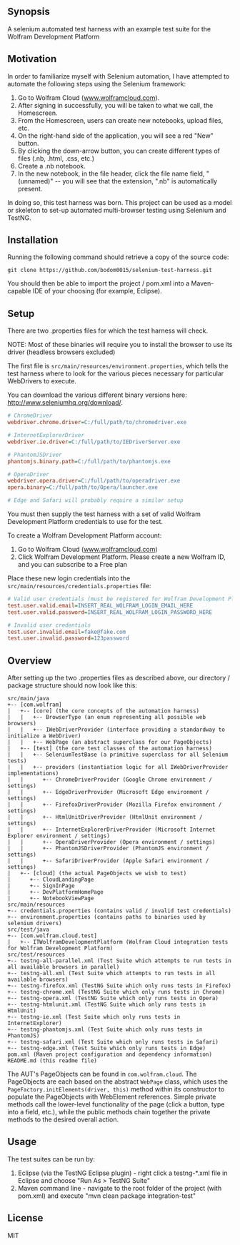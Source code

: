 ## Synopsis

A selenium automated test harness with an example test suite for the Wolfram Development Platform

## Motivation
In order to familiarize myself with Selenium automation, I have attempted to automate the following steps using the Selenium framework:

1. Go to Wolfram Cloud (www.wolframcloud.com).
2. After signing in successfully, you will be taken to what we call, the Homescreen.
3. From the Homescreen, users can create new notebooks, upload files, etc.</li>
4. On the right-hand side of the application, you will see a red "New" button.</li>
5. By clicking the down-arrow button, you can create different types of files (.nb, .html, .css, etc.)
6. Create a .nb notebook.
7. In the new notebook, in the file header, click the file name field, "(unnamed)" -- you will see that the extension, ".nb" is automatically present.

In doing so, this test harness was born. This project can be used as a model or skeleton to set-up automated multi-browser testing using Selenium and TestNG.

## Installation

Running the following command should retrieve a copy of the source code:
```git
git clone https://github.com/bodom0015/selenium-test-harness.git
```

You should then be able to import the project / pom.xml into a Maven-capable IDE of your choosing (for example, Eclipse).

## Setup
There are two .properties files for which the test harness will check.

NOTE: Most of these binaries will require you to install the browser to use its driver (headless browsers excluded)

The first file is `src/main/resources/environment.properties`, which tells the test harness where to look for 
the various pieces necessary for particular WebDrivers to execute.

You can download the various different binary versions here: http://www.seleniumhq.org/download/.

```ini
# ChromeDriver
webdriver.chrome.driver=C:/full/path/to/chromedriver.exe

# InternetExplorerDriver
webdriver.ie.driver=C:/full/path/to/IEDriverServer.exe

# PhantomJSDriver
phantomjs.binary.path=C:/full/path/to/phantomjs.exe

# OperaDriver
webdriver.opera.driver=C:/full/path/to/operadriver.exe
opera.binary=C:/full/path/to/Opera/launcher.exe

# Edge and Safari will probably require a similar setup
```

You must then supply the test harness with a set of valid Wolfram Development Platform credentials to use for the test.

To create a Wolfram Development Platform account:

1. Go to Wolfram Cloud (www.wolframcloud.com)
2. Click Wolfram Development Platform. Please create a new Wolfram ID, and you can subscribe to a Free plan

Place these new login credentials into the `src/main/resources/credentials.properties` file:
```ini
# Valid user credentials (must be registered for Wolfram Development Platform)
test.user.valid.email=INSERT_REAL_WOLFRAM_LOGIN_EMAIL_HERE
test.user.valid.password=INSERT_REAL_WOLFRAM_LOGIN_PASSWORD_HERE

# Invalid user credentials
test.user.invalid.email=fake@fake.com
test.user.invalid.password=123password
```

## Overview
After setting up the two .properties files as described above, our directory / package structure should now look like this:

```
src/main/java
+-- [com.wolfram]
|   +-- [core] (the core concepts of the automation harness)
|   |   +-- BrowserType (an enum representing all possible web browsers)
|   |   +-- IWebDriverProvider (interface providing a standardway to initialize a WebDriver)
|   |   +-- WebPage (an abstract superclass for our PageObjects)
|   +-- [test] (the core test classes of the automation harness)
|   |   +-- SeleniumTestBase (a primitive superclass for all Selenium tests)
|   |   +-- providers (instantiation logic for all IWebDriverProvider implementations)
|   |      +-- ChromeDriverProvider (Google Chrome environment / settings)
|   |      +-- EdgeDriverProvider (Microsoft Edge environment / settings)
|   |      +-- FirefoxDriverProvider (Mozilla Firefox environment / settings)
|   |      +-- HtmlUnitDriverProvider (HtmlUnit environment / settings)
|   |      +-- InternetExplorerDriverProvider (Microsoft Internet Explorer environment / settings)
|   |      +-- OperaDriverProvider (Opera environment / settings)
|   |      +-- PhantomJSDriverProvider (PhantomJS environment / settings)
|   |      +-- SafariDriverProvider (Apple Safari environment / settings)
|   +-- [cloud] (the actual PageObjects we wish to test)
|      +-- CloudLandingPage
|      +-- SignInPage
|      +-- DevPlatformHomePage
|      +-- NotebookViewPage  
src/main/resources
+-- credentials.properties (contains valid / invalid test credentials)
+-- environment.properties (contains paths to binaries used by selenium drivers)
src/test/java
+-- [com.wolfram.cloud.test]
|   +-- ITWolframDevelopmentPlatform (Wolfram Cloud integration tests for Wolfram Development Platform)
src/test/resources
+-- testng-all-parallel.xml (Test Suite which attempts to run tests in all available browsers in parallel)
+-- testng-all.xml (Test Suite which attempts to run tests in all available browsers)
+-- testng-firefox.xml (TestNG Suite which only runs tests in Firefox)
+-- testng-chrome.xml (TestNG Suite which only runs tests in Chrome)
+-- testng-opera.xml (TestNG Suite which only runs tests in Opera)
+-- testng-htmlunit.xml (TestNG Suite which only runs tests in HtmlUnit)
+-- testng-ie.xml (Test Suite which only runs tests in InternetExplorer)
+-- testng-phantomjs.xml (Test Suite which only runs tests in PhantomJS)
+-- testng-safari.xml (Test Suite which only runs tests in Safari)
+-- testng-edge.xml (Test Suite which only runs tests in Edge)
pom.xml (Maven project configuration and dependency information)
README.md (this readme file)
```

The AUT's PageObjects can be found in `com.wolfram.cloud`. The PageObjects are each based on the abstract `WebPage` class, which uses the `PageFactory.initElements(driver, this)` method within its constructor to populate the PageObjects with WebElement references. Simple private methods call the lower-level functionality of the page (click a button, type into a field, etc.), while the public methods chain together the private methods to the desired overall action.

## Usage
The test suites can be run by:

1. Eclipse (via the TestNG Eclipse plugin) - right click a testng-*.xml file in Eclipse and choose "Run As > TestNG Suite"
2. Maven command line - navigate to the root folder of the project (with pom.xml) and execute "mvn clean package integration-test"

## License

MIT
